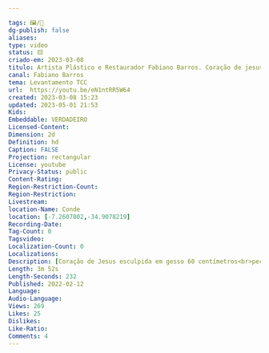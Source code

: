 ```yaml
---

tags: 🖼️/🎥️
dg-publish: false
aliases: 
type: video
status: 🟨️ 
criado-em: 2023-03-08
titulo: Artista Plástico e Restaurador Fabiano Barros. Coração de jesus
canal: Fabiano Barros
tema: Levantamento TCC 
url:  https://youtu.be/eN1ntRR5W64
created: 2023-03-08 15:23
updated: 2023-05-01 21:53
Kids: 
Embeddable: VERDADEIRO
Licensed-Content: 
Dimension: 2d
Definition: hd
Caption: FALSE
Projection: rectangular
License: youtube
Privacy-Status: public
Content-Rating: 
Region-Restriction-Count: 
Region-Restriction: 
Livestream: 
location-Name: Conde
location: [-7.2607802,-34.9078219]
Recording-Date: 
Tag-Count: 0
Tagsvideo: 
Localization-Count: 0
Localizations: 
Description: [Coração de Jesus esculpida em gesso 60 centímetros<br>peça única]
Length: 3m 52s
Length-Seconds: 232
Published: 2022-02-12
Language: 
Audio-Language: 
Views: 269
Likes: 25
Dislikes: 
Like-Ratio: 
Comments: 4
---
```


